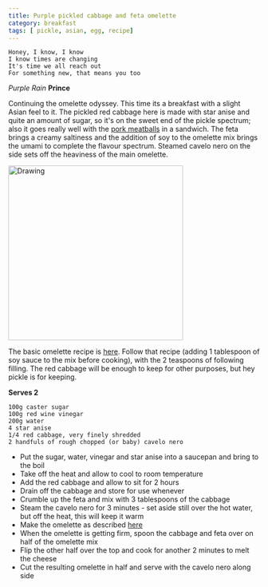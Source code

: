 ```yaml
---
title: Purple pickled cabbage and feta omelette 
category: breakfast
tags: [ pickle, asian, egg, recipe]
---
```

	Honey, I know, I know
	I know times are changing
	It's time we all reach out
	For something new, that means you too
	
*Purple Rain* **Prince**

Continuing the omelette odyssey. This time its a breakfast with a slight Asian feel to it. The pickled red cabbage here is made with star anise and quite an amount of sugar, so it's on the sweet end of the pickle spectrum; also it goes really well with the [pork meatballs](https://fodblog.github.io/2017/porkballs/) in a sandwich. The feta brings a creamy saltiness and the addition of soy to the omelette mix brings the umami to complete the flavour spectrum. Steamed cavelo nero on the side sets off the heaviness of the main omelette.

<img src="http://fodblog.github.io/assets/pictures/cabbage-omlette.jpg" alt="Drawing" style="width: 350px;"/>

The basic omelette recipe is [here](https://fodblog.github.io/2017/omelette/). Follow that recipe (adding 1 tablespoon of soy sauce to the mix before cooking), with the 2 teaspoons of following filling. The red cabbage will be enough to keep for other purposes, but hey pickle is for keeping.

**Serves 2**

	100g caster sugar
	100g red wine vinegar
	200g water
	4 star anise
	1/4 red cabbage, very finely shredded
	2 handfuls of rough chopped (or baby) cavelo nero
	
* Put the sugar, water, vinegar and star anise into a saucepan and bring to the boil
* Take off the heat and allow to cool to room temperature
* Add the red cabbage and allow to sit for 2 hours
* Drain off the cabbage and store for use whenever
* Crumble up the feta and mix with 3 tablespoons of the cabbage
* Steam the cavelo nero for 3 minutes - set aside still over the hot water, but off the heat, this will keep it warm
* Make the omelette as described [here](https://fodblog.github.io/2017/omelette/)
* When the omelette is getting firm, spoon the cabbage and feta over on half of the omelette mix
* Flip the other half over the top and cook for another 2 minutes to melt the cheese
* Cut the resulting omelette in half and serve with the cavelo nero along side
	